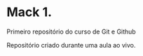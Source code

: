 # Mack 1.
 Primeiro repositório do curso de Git e Github

Repositório criado durante uma  aula ao vivo.
